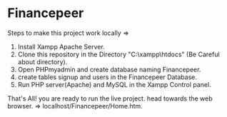 # Financepeer

Steps to make this project work locally =>


1) Install Xampp Apache Server. 
2) Clone this repository in the Directory "C:\xampp\htdocs" (Be Careful about directory).
3) Open PHPmyadmin and create database naming Financepeer.
4) create tables signup and users in the Financepeer Database.
5) Run PHP server(Apache) and MySQL in the Xampp Control panel.

That's All! you are ready to run the live project.
head towards the web browser. => localhost/Financepeer/Home.htm.

